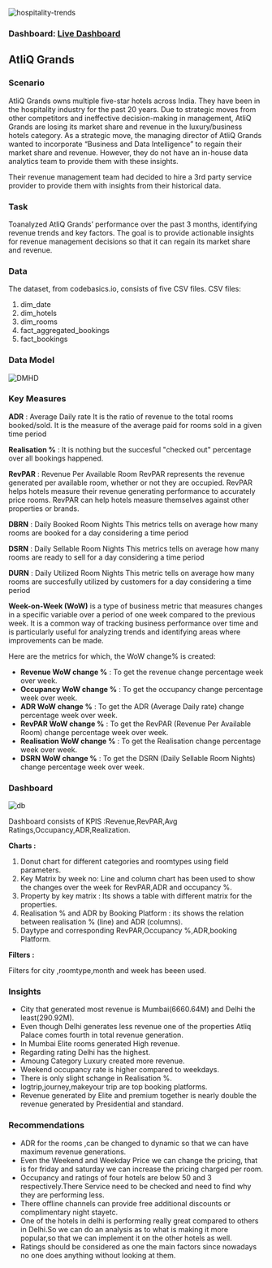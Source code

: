 ![hospitality-trends](https://github.com/PoojaShylaja/Hospitality_Domain/assets/101803358/285ed87e-41f2-452a-8b36-603f6ad35a3c)
 ### Dashboard: [Live Dashboard](https://app.powerbi.com/groups/me/reports/4fe7efa4-c916-4857-9b96-262d09e0a9e2/ReportSection1a09235e4899ae61d323?experience=power-bi)

 ## AtliQ Grands

 ### Scenario

 AtliQ Grands owns multiple five-star hotels across India. They have been in the hospitality industry for the past 20 years. 
 Due to strategic moves from other competitors and ineffective decision-making in management, AtliQ Grands are losing its 
 market share and revenue in the luxury/business hotels category. As a strategic move, the managing director of AtliQ Grands 
 wanted to incorporate “Business and Data Intelligence” to regain their market share and revenue. However, they do not have an 
 in-house data analytics team to provide them with these insights.

Their revenue management team had decided to hire a 3rd party service provider to provide them with insights from 
their historical data.

### Task

Toanalyzed AtliQ Grands’ performance over the past 3 months, identifying revenue trends and key factors. 
The goal is to provide actionable insights for revenue management decisions so that it can regain its market share and revenue.

### Data 

The dataset, from codebasics.io, consists of five CSV files.
CSV files:
1. dim_date
2. dim_hotels
3. dim_rooms
4. fact_aggregated_bookings
5. fact_bookings

### Data Model

![DMHD](https://github.com/PoojaShylaja/Hospitality_Domain/assets/101803358/ccbf534b-2885-40af-992f-afbd35e37ddb)

### Key Measures 

**ADR** : Average Daily rate
It is the ratio of revenue to the total rooms booked/sold. 
It is the measure of the average paid for rooms sold in a given time period

**Realisation %** : It is nothing but the succesful "checked out" percentage over all bookings happened.

**RevPAR** : Revenue Per Available Room
RevPAR represents the revenue generated per available room, whether or not they are occupied. RevPAR
helps hotels measure their revenue generating performance to accurately price rooms. RevPAR can help hotels 
measure themselves against other properties or brands.

**DBRN** : Daily Booked Room Nights
This metrics tells on average how many rooms are booked for a day considering a time period

**DSRN**  : Daily Sellable Room Nights
This metrics tells on average how many rooms are ready to sell for a day considering a time period

**DURN** : Daily Utilized Room Nights
This metric tells on average how many rooms are succesfully utilized by customers for a day considering a time period

**Week-on-Week (WoW)** is a type of business metric that measures changes in a specific variable over a period of 
one week compared to the previous week. It is a common way of tracking business performance over time and is 
particularly useful for analyzing trends and identifying areas where improvements can be made.

Here are the metrics for which, the WoW change% is created:

* **Revenue WoW change %** : To get the revenue change percentage week over week.
* **Occupancy WoW change %** : To get the occupancy change percentage week over week.
* **ADR WoW change %** : To get the ADR (Average Daily rate) change percentage week over week.
* **RevPAR WoW change %** : To get the RevPAR (Revenue Per Available Room) change percentage week over week.
* **Realisation WoW change %** : To get the Realisation change percentage week over week.
* **DSRN WoW change %** : To get the DSRN (Daily Sellable Room Nights) change percentage week over week.

### Dashboard

![db](https://github.com/PoojaShylaja/Hospitality_Domain/assets/101803358/b8d9c781-d3c2-4630-8075-a642ef16ddc7)

Dashboard consists of KPIS :Revenue,RevPAR,Avg Ratings,Occupancy,ADR,Realization.

**Charts :**

1. Donut chart for different categories and roomtypes using field parameters.
2. Key Matrix by week no: Line and column chart has been used to show the changes over the week for RevPAR,ADR and occupancy %.
3. Property by key matrix : Its shows a table with different matrix for the properties.
4. Realisation % and ADR by Booking Platform : its shows the relation between realisation % (line) and ADR (columns).
5. Daytype and corresponding RevPAR,Occupancy %,ADR,booking Platform.

**Filters :** 

Filters for city ,roomtype,month and week has beeen used.


### Insights

* City that generated most revenue is Mumbai(6660.64M) and Delhi the least(290.92M).
* Even though Delhi generates less revenue one of the properties Atliq Palace comes fourth in total revenue generation.
* In Mumbai Elite rooms generated High revenue.
* Regarding rating Delhi has the highest.
* Amoung Category Luxury created more revenue.
* Weekend occupancy rate is higher compared to weekdays.
* There is only slight schange in Realisation %.
* logtrip,journey,makeyour trip are top booking platforms.
* Revenue generated by Elite and premium together is nearly double the revenue generated by Presidential and standard.

### Recommendations 

* ADR for the rooms ,can be changed to dynamic so that we can have maximum revenue generations.
* Even the Weekend and Weekday Price we can change the pricing, that is for friday and saturday
  we can increase the pricing charged per room.
* Occupancy and ratings of four hotels are below 50 and 3 respectively.There Service need to be checked and
  need to find why they are performing less.
* There offline channels can provide free additional discounts or complimentary night stayetc.
* One of the hotels in delhi is performing really great compared to others in Delhi.So we can do an analysis
  as to what is making it more popular,so that we can implement it on the other hotels as well.
*  Ratings should be considered as one the main factors since nowadays no one does anything without looking at them.
  
